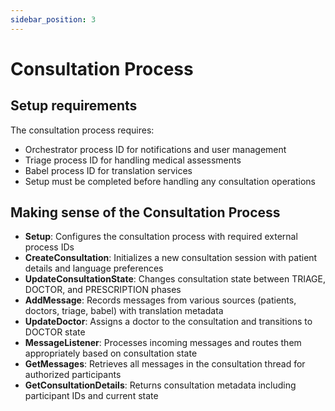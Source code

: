 ```yaml
---
sidebar_position: 3
---
```


# Consultation Process

## Setup requirements
The consultation process requires:
- Orchestrator process ID for notifications and user management
- Triage process ID for handling medical assessments  
- Babel process ID for translation services
- Setup must be completed before handling any consultation operations

## Making sense of the Consultation Process
- **Setup**: Configures the consultation process with required external process IDs
- **CreateConsultation**: Initializes a new consultation session with patient details and language preferences
- **UpdateConsultationState**: Changes consultation state between TRIAGE, DOCTOR, and PRESCRIPTION phases
- **AddMessage**: Records messages from various sources (patients, doctors, triage, babel) with translation metadata
- **UpdateDoctor**: Assigns a doctor to the consultation and transitions to DOCTOR state
- **MessageListener**: Processes incoming messages and routes them appropriately based on consultation state
- **GetMessages**: Retrieves all messages in the consultation thread for authorized participants
- **GetConsultationDetails**: Returns consultation metadata including participant IDs and current state

<!-- Link to the Full Reference (Not yet written at this time) -->

